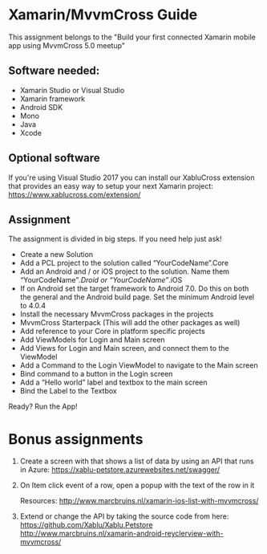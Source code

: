# Xamarin/MvvmCross Guide
This assignment belongs to the "Build your first connected Xamarin mobile app using MvvmCross 5.0 meetup"

## Software needed:
- Xamarin Studio or Visual Studio
- Xamarin framework
- Android SDK
- Mono
- Java
- Xcode

## Optional software
If you're using Visual Studio 2017 you can install our XabluCross extension that provides an easy way to setup your next Xamarin project: https://www.xablucross.com/extension/

## Assignment 
The assignment is divided in big steps. If you need help just ask!

- Create a new Solution
- Add a PCL project to the solution called “YourCodeName”.Core
- Add an Android and / or iOS project to the solution. Name them “YourCodeName”*.Droid or  “YourCodeName”*.iOS
- If on Android set the target framework to Android 7.0. Do this on both the general and the Android build page. Set the minimum Android level to 4.0.4
- Install the necessary MvvmCross packages in the projects
- MvvmCross Starterpack (This will add the other packages as well)
- Add reference to your Core in platform specific projects
- Add ViewModels for Login and Main screen
- Add Views for Login and Main screen, and connect them to the ViewModel
- Add a Command to the Login ViewModel to navigate to the Main screen
- Bind command to a button in the Login screen
- Add a “Hello world” label and textbox to the main screen
- Bind the Label to the Textbox

Ready?
Run the App!

# Bonus assignments
1. Create a screen with that shows a list of data by using an API that runs in Azure: https://xablu-petstore.azurewebsites.net/swagger/

2. On Item click event of a row, open a popup with the text of the row in it

   Resources:
   http://www.marcbruins.nl/xamarin-ios-list-with-mvvmcross/

3. Extend or change the API by taking the source code from here: https://github.com/Xablu/Xablu.Petstore
http://www.marcbruins.nl/xamarin-android-reyclerview-with-mvvmcross/
